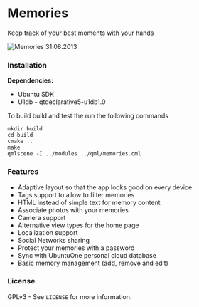 # Memories #

Keep track of your best moments with your hands

![Memories 31.08.2013](https://raw.github.com/Mefrio/Memories/master/resources/gh-page/memories-31-08-2013.png)

### Installation ###

**Dependencies:**

 * Ubuntu SDK
 * U1db - qtdeclarative5-u1db1.0

To build build and test the run the following commands
    
    mkdir build
    cd build
    cmake ..
    make
    qmlscene -I ../modules ../qml/memories.qml

### Features ###
 
 * Adaptive layout so that the app looks good on every device
 * Tags support to allow to filter memories
 * HTML instead of simple text for memory content
 * Associate photos with your memories
 * Camera support
 * Alternative view types for the home page
 * Localization support
 * Social Networks sharing
 * Protect your memories with a password
 * Sync with UbuntuOne personal cloud database
 * Basic memory management (add, remove and edit)

### License ###

GPLv3 - See `LICENSE` for more information.

